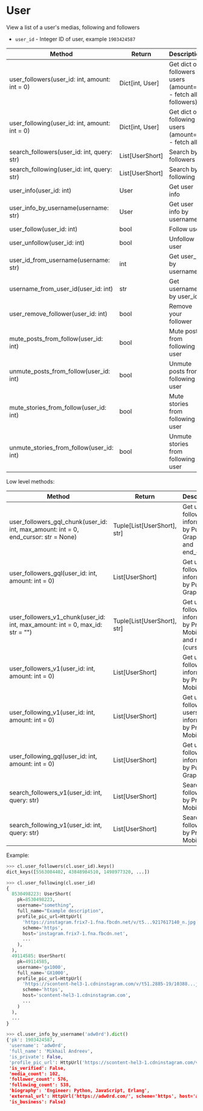 # User

View a list of a user's medias, following and followers

* `user_id` - Integer ID of user, example `1903424587`

| Method                                        | Return           | Description
| --------------------------------------------- | ---------------- | ---------------------------------------------------------
| user_followers(user_id: int, amount: int = 0) | Dict\[int, User] | Get dict of followers users (amount=0 - fetch all followers)
| user_following(user_id: int, amount: int = 0) | Dict\[int, User] | Get dict of following users (amount=0 - fetch all)
| search_followers(user_id: int, query: str)    | List[UserShort]  | Search by followers
| search_following(user_id: int, query: str)    | List[UserShort]  | Search by following
| user_info(user_id: int)                       | User             | Get user info
| user_info_by_username(username: str)          | User             | Get user info by username
| user_follow(user_id: int)                     | bool             | Follow user
| user_unfollow(user_id: int)                   | bool             | Unfollow user
| user_id_from_username(username: str)          | int              | Get user_id by username
| username_from_user_id(user_id: int)           | str              | Get username by user_id
| user_remove_follower(user_id: int)            | bool             | Remove your follower
| mute_posts_from_follow(user_id: int)          | bool             | Mute posts from following user
| unmute_posts_from_follow(user_id: int)        | bool             | Unmute posts from following user
| mute_stories_from_follow(user_id: int)        | bool             | Mute stories from following user
| unmute_stories_from_follow(user_id: int)      | bool             | Unmute stories from following user

Low level methods:

| Method                                            | Return          | Description
| ------------------------------------------------- | --------------- | ---------------------------------------------------------
| user_followers_gql_chunk(user_id: int, max_amount: int = 0, end_cursor: str = None) | Tuple[List[UserShort], str] | Get user's followers information by Public Graphql API and end_cursor
| user_followers_gql(user_id: int, amount: int = 0) | List[UserShort] | Get user's followers information by Public Graphql API
| user_followers_v1_chunk(user_id: int, max_amount: int = 0, max_id: str = "") | Tuple[List[UserShort], str] | Get user's followers information by Private Mobile API and max_id (cursor)
| user_followers_v1(user_id: int, amount: int = 0)  | List[UserShort] | Get user's followers information by Private Mobile API
| user_following_v1(user_id: int, amount: int = 0)  | List[UserShort] | Get user's following users information by Private Mobile API
| user_following_gql(user_id: int, amount: int = 0) | List[UserShort] | Get user's following information by Public Graphql API
| search_followers_v1(user_id: int, query: str)     | List[UserShort] | Search by followers by Private Mobile API
| search_following_v1(user_id: int, query: str)     | List[UserShort] | Search by following by Private Mobile API

Example:

``` python
>>> cl.user_followers(cl.user_id).keys()
dict_keys([5563084402, 43848984510, 1498977320, ...])

>>> cl.user_following(cl.user_id)
{
  8530498223: UserShort(
    pk=8530498223,
    username="something",
    full_name="Example description",
    profile_pic_url=HttpUrl(
      'https://instagram.frix7-1.fna.fbcdn.net/v/t5...9217617140_n.jpg',
      scheme='https',
      host='instagram.frix7-1.fna.fbcdn.net',
      ...
    ),
  ),
  49114585: UserShort(
    pk=49114585,
    username='gx1000',
    full_name='GX1000',
    profile_pic_url=HttpUrl(
      'https://scontent-hel3-1.cdninstagram.com/v/t51.2885-19/10388...jpg',
      scheme='https',
      host='scontent-hel3-1.cdninstagram.com',
      ...
    )
  ),
  ...
}

>>> cl.user_info_by_username('adw0rd').dict()
{'pk': 1903424587,
 'username': 'adw0rd',
 'full_name': 'Mikhail Andreev',
 'is_private': False,
 'profile_pic_url': HttpUrl('https://scontent-hel3-1.cdninstagram.com/v/t51.2885-19/s150x150/123884060_803537687159702_2508263208740189974_n.jpg?...', scheme='https', host='scontent-hel3-1.cdninstagram.com', tld='com', host_type='domain', ...'),
 'is_verified': False,
 'media_count': 102,
 'follower_count': 576,
 'following_count': 538,
 'biography': 'Engineer: Python, JavaScript, Erlang',
 'external_url': HttpUrl('https://adw0rd.com/', scheme='https', host='adw0rd.com', tld='com', host_type='domain', path='/'),
 'is_business': False}
 
```
